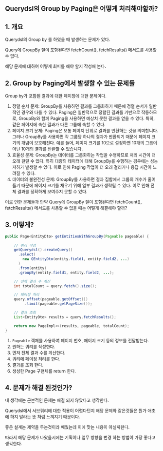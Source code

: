 ## Querydsl의 Group by Paging은 어떻게 처리해야할까?

## 1. 개요

Querydsl의 Group by 를 하였을 때 발생하는 문제가 있다.

Query에 GroupBy 절이 포함된다면 fetchCount(), fetchResults() 메서드를 사용할 수 없다.

해당 문제에 대하여 어떻게 회피를 해야 할지 작성해 본다.

## 2.  Group by Paging에서 발생할 수 있는 문제들

Group by가 포함된 결과에 대한 페이징에 대한 문제이다.

1. 정렬 순서 문제: GroupBy를 사용하면 결과를 그룹화하기 때문에 정렬 순서가 일반적인 경우와 다를 수 있다. Paging은 일반적으로 정렬된 결과를 기반으로 작동하므로, GroupBy와 함께 Paging을 사용하면 예상치 못한 결과를 얻을 수 있다. 특히, 같은 페이지에 속한 결과가 다른 그룹에 속할 수 있다.
2. 페이지 크기 문제: Paging은 보통 페이지 단위로 결과를 반환하는 것을 의미합니다. 그러나 GroupBy를 사용하면 각 그룹당 하나의 결과가 반환되기 때문에 페이지 크기의 개념이 모호해진다. 예를 들어, 페이지 크기를 10으로 설정하면 10개의 그룹이 아닌 10개의 결과를 반환할 수 있습니다.
3. 효율성 문제: GroupBy는 데이터를 그룹화하는 작업을 수행하므로 처리 시간이 더 오래 걸릴 수 있다. 특히 대량의 데이터에 대해 GroupBy를 수행하는 경우에는 성능 저하가 발생할 수 있다. 이로 인해 Paging 작업이 더 오래 걸리거나 응답 시간이 느려질 수 있다.
4. 데이터의 불완전성 문제: GroupBy를 사용하면 결과 집합에서 그룹의 개수가 줄어들기 때문에 페이지 크기를 채우기 위해 일부 결과가 생략될 수 있다. 이로 인해 전체 결과를 정확하게 보여주지 못할 수 있다.

이로 인한 문제들과 만약 Query에 GroupBy 절이 포함된다면 fetchCount(), fetchResults() 메서드를 사용할 수 없을 때는 어떻게 해결해야 할까?

## 3. 어떻게?

```java
public Page<EntityDto> getEntitiesWithGroupBy(Pageable pageable) {
  
    // 쿼리 작성
    getQuerydsl().createQuery()
      .select(
      	new QEntityDto(entity.field1, entity.field2, ...)
      )
      .from(entity)
      .groupBy(entity.field1, entity.field2, ...);

    // 전체 결과 수 계산
    int totalCount = query.fetch().size();

    // 페이징 처리
    query.offset(pageable.getOffset())
         .limit(pageable.getPageSize());

    // 결과 조회
    List<EntityDto> results = query.fetchResults();

    return new PageImpl<>(results, pageable, totalCount);
}
```

1. `Pageable` 객체를 사용하여 페이지 번호, 페이지 크기 등의 정보를 전달받는다.
2. 원하는 쿼리를 작성한다.
3. 먼저 전체 결과 수를 계산한다.
4. 쿼리에 페이징 처리를 한다.
5. 결과를 조회 한다.
6. 생성한 Page 구현체를 return 한다.



## 4. 문제가 해결 된것인가?

내 생각에는 근본적인 문제는 해결 되지 않았다고 생각한다.

Querydsl에서 서브쿼리에 대한 적용이 어렵다던지 해당 문제와 같은것들은 뭔가 애초에 하지 말라는 뜻 처럼 느껴지기 때문이다.

좋은 설계는 제약을 두는것이라 배웠는데 이에 맞는 내용이 아닐까한다.

따라서 해당 문제가 나왔을시에는 기획이나 업무 방향을 변경 하는 방법이 가장 좋다고 생각한다.
